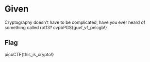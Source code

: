 # Given

Cryptography doesn't have to be complicated, have you ever heard of something called rot13? cvpbPGS{guvf_vf_pelcgb!}

## Flag

picoCTF{this_is_crypto!}
